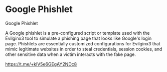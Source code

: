# Google Phishlet
Google Phishlet 

A Google phishlet is a pre-configured script or template used with the Evilginx3 tool to simulate a phishing page that looks like Google's login page. Phishlets are essentially customized configurations for Evilginx3 that mimic legitimate websites in order to steal credentials, session cookies, and other sensitive data when a victim interacts with the fake page.

https://t.me/+klV5e6GEgAY2NDc8
